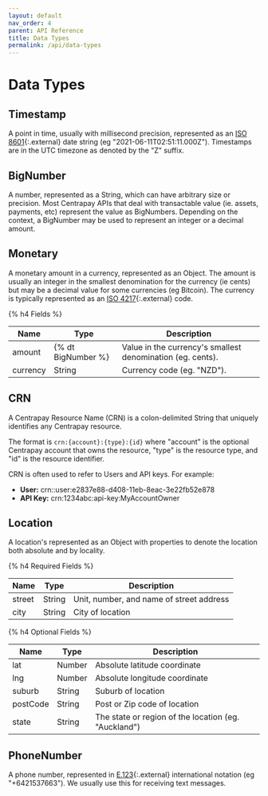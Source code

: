 ```yaml
---
layout: default
nav_order: 4
parent: API Reference
title: Data Types
permalink: /api/data-types
---
```


# Data Types


## Timestamp

A point in time, usually with millisecond precision, represented as an
[ISO 8601][]{:.external} date string (eg "2021-06-11T02:51:11.000Z"). Timestamps
are in the UTC timezone as denoted by the "Z" suffix.


## BigNumber

A number, represented as a String, which can have arbitrary size or precision.
Most Centrapay APIs that deal with transactable value (ie. assets, payments,
etc) represent the value as BigNumbers. Depending on the context, a BigNumber
may be used to represent an integer or a decimal amount.


## Monetary

A monetary amount in a currency, represented as an Object. The amount is
usually an integer in the smallest denomination for the currency (ie cents) but
may be a decimal value for some currencies (eg Bitcoin). The currency is
typically represented as an [ISO 4217][]{:.external} code.

{% h4 Fields %}

|   Name   |        Type        |                        Description                         |
| -------- | ------------------ | ---------------------------------------------------------- |
| amount   | {% dt BigNumber %} | Value in the currency's smallest denomination (eg. cents). |
| currency | String             | Currency code (eg. "NZD").                                 |


## CRN

A Centrapay Resource Name (CRN) is a colon-delimited String that uniquely
identifies any Centrapay resource.

The format is `crn:{account}:{type}:{id}` where "account" is the optional
Centrapay account that owns the resource, "type" is the resource type, and "id"
is the resource identifier.

CRN is often used to refer to Users and API keys. For example:
* **User:** crn::user:e2837e88-d408-11eb-8eac-3e22fb52e878
* **API Key:** crn:1234abc:api-key:MyAccountOwner

## Location

A location's represented as an Object with properties to denote the location both absolute and
by locality.

{% h4 Required Fields %}

|   Name   |  Type  |                     Description                      |
| -------- | ------ | ---------------------------------------------------- |
| street   | String | Unit, number, and name of street address             |
| city     | String | City of location                                     |

{% h4 Optional Fields %}

|   Name   |  Type  |                     Description                      |
| -------- | ------ | ---------------------------------------------------- |
| lat      | Number | Absolute latitude coordinate                         |
| lng      | Number | Absolute longitude coordinate                        |
| suburb   | String | Suburb of location                                   |
| postCode | String | Post or Zip code of location                         |
| state    | String | The state or region of the location (eg. "Auckland") |


## PhoneNumber

A phone number, represented in [E.123][]{:.external} international notation (eg "+6421537663"). We usually use this for receiving text messages.

[E.123]: https://en.wikipedia.org/wiki/E.123
[ISO 8601]: https://en.wikipedia.org/wiki/ISO_8601
[ISO 4217]: https://en.wikipedia.org/wiki/ISO_4217
[ISO 3166]: https://en.wikipedia.org/wiki/ISO_3166-1_alpha-2
